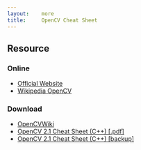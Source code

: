 ```yaml
---
layout:    more
title:     OpenCV Cheat Sheet 
---
```

<div class="content content-400">
    <div class="board board-326">
        <h2 class="board-title">Resource</h2>
        <div class="board-card">
            <h3 class="board-card-title">Online</h3>
            <ul>
                <li><a href="http://opencv.willowgarage.com/">Official Website</a></li>
                <li><a href="http://en.wikipedia.org/wiki/OpenCV">Wikipedia OpenCV</a></li>
            </ul>
        </div>
        <div class="board-card">
            <h3 class="board-card-title">Download</h3>
            <ul>
                <li><a href="http://opencv.willowgarage.com/wiki/">OpenCVWiki</a></li>
                <li><a href="http://opencv.willowgarage.com/wiki/Welcome?action=AttachFile&amp;do=view&amp;target=opencv_cheatsheet.pdf">OpenCV 2.1 Cheat Sheet (C++) [.pdf]</a></li>
                <li><a href="/static/cs/opencv_cheatsheet.pdf">OpenCV 2.1 Cheat Sheet (C++) [backup]</a></li>
            </ul>
        </div>
    </div>
</div>
